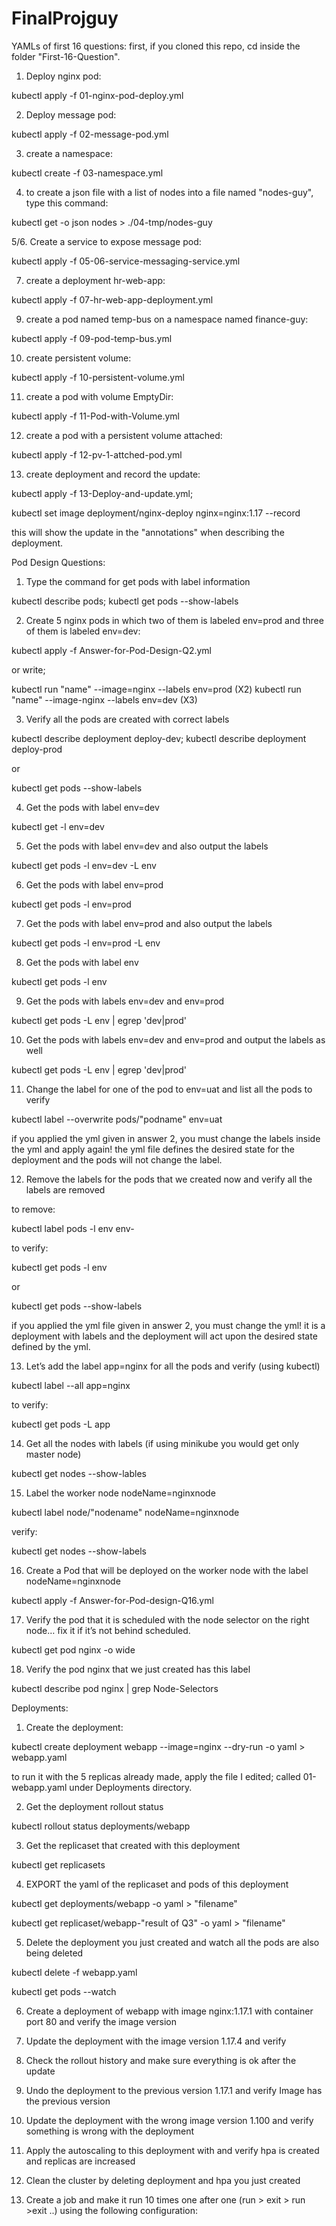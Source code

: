 # FinalProjguy
YAMLs of first 16 questions:
first, if you cloned this repo, cd inside the folder "First-16-Question".

1. Deploy nginx pod:

kubectl apply -f 01-nginx-pod-deploy.yml

2. Deploy message pod:

kubectl apply -f 02-message-pod.yml

3. create a namespace:

kubectl create -f 03-namespace.yml

4. to create a json file with a list of nodes into a file named "nodes-guy", type this command: 

kubectl get -o json nodes > ./04-tmp/nodes-guy

5/6. Create a service to expose message pod:

kubectl apply -f 05-06-service-messaging-service.yml

07. create a deployment hr-web-app:

kubectl apply -f 07-hr-web-app-deployment.yml



09. create a pod named temp-bus on a namespace named finance-guy:

kubectl apply -f 09-pod-temp-bus.yml

10. create persistent volume:

kubectl apply -f 10-persistent-volume.yml

11. create a pod with volume EmptyDir:

kubectl apply -f 11-Pod-with-Volume.yml

12. create a pod with a persistent volume attached:

kubectl apply -f 12-pv-1-attched-pod.yml

13. create deployment and record the update:

kubectl apply -f 13-Deploy-and-update.yml;

kubectl set image deployment/nginx-deploy nginx=nginx:1.17 --record

this will show the update in the "annotations" when describing the deployment.


Pod Design Questions:
1. Type the command for get pods with label information

kubectl describe pods;
kubectl get pods --show-labels

2. Create 5 nginx pods in which two of them is labeled env=prod and three of them is labeled env=dev:

kubectl apply -f Answer-for-Pod-Design-Q2.yml

or write;

kubectl run "name" --image=nginx --labels env=prod (X2)
kubectl run "name" --image-nginx --labels env=dev (X3)

3. Verify all the pods are created with correct labels

kubectl describe deployment deploy-dev; kubectl describe deployment deploy-prod

or

kubectl get pods --show-labels

4. Get the pods with label env=dev

kubectl get -l env=dev

5. Get the pods with label env=dev and also output the labels

kubectl get pods -l env=dev -L env

6. Get the pods with label env=prod

kubectl get pods -l env=prod 

7. Get the pods with label env=prod and also output the labels

kubectl get pods -l env=prod -L env

8. Get the pods with label env

kubectl get pods -l env

9. Get the pods with labels env=dev and env=prod

kubectl get pods -L env | egrep 'dev|prod'

10. Get the pods with labels env=dev and env=prod and output the labels as well

kubectl get pods -L env | egrep 'dev|prod'

11. Change the label for one of the pod to env=uat and list all the pods to verify

kubectl label --overwrite pods/"podname" env=uat

if you applied the yml given in answer 2, you must change the labels inside the yml and apply again! the yml file defines the desired state for the deployment and the pods will not change the label.

12. Remove the labels for the pods that we created now and verify all the labels are removed

to remove:

kubectl label pods -l env env-

to verify:

kubectl get pods -l env

or

kubectl get pods --show-labels

if you applied the yml file given in answer 2, you must change the yml! it is a deployment with labels and the deployment will act upon the desired state defined by the yml. 


13. Let’s add the label app=nginx for all the pods and verify (using kubectl)

kubectl label --all app=nginx

to verify:

kubectl get pods -L app

14. Get all the nodes with labels (if using minikube you would get only master node)

kubectl get nodes --show-lables

15. Label the worker node nodeName=nginxnode

kubectl label node/"nodename" nodeName=nginxnode

verify:

kubectl get nodes --show-labels 


16. Create a Pod that will be deployed on the worker node with the label nodeName=nginxnode

kubectl apply -f Answer-for-Pod-design-Q16.yml

17. Verify the pod that it is scheduled with the node selector on the right node… fix it if it’s not behind scheduled.

kubectl get pod nginx -o wide 


18. Verify the pod nginx that we just created has this label

kubectl describe pod nginx | grep Node-Selectors


Deployments:

1. Create the deployment:

kubectl create deployment webapp --image=nginx --dry-run -o yaml > webapp.yaml

to run it with the 5 replicas already made, apply the file I edited; called 01-webapp.yaml under Deployments directory.


2. Get the deployment rollout status

kubectl rollout status deployments/webapp


3. Get the replicaset that created with this deployment

kubectl get replicasets


4. EXPORT the yaml of the replicaset and pods of this deployment

kubectl get deployments/webapp -o yaml > "filename"

kubectl get replicaset/webapp-"result of Q3" -o yaml > "filename"


5. Delete the deployment you just created and watch all the pods are also being deleted

kubectl delete -f webapp.yaml

kubectl get pods --watch


6. Create a deployment of webapp with image nginx:1.17.1 with container port 80 and verify the image version


7. Update the deployment with the image version 1.17.4 and verify


8. Check the rollout history and make sure everything is ok after the update


9. Undo the deployment to the previous version 1.17.1 and verify Image has the
previous version


10. Update the deployment with the wrong image version 1.100 and verify something is wrong with the deployment


11. Apply the autoscaling to this deployment with and verify hpa is created and replicas are increased


13. Clean the cluster by deleting deployment and hpa you just created

14. Create a job and make it run 10 times one after one (run > exit > run >exit ..) using
the following configuration: